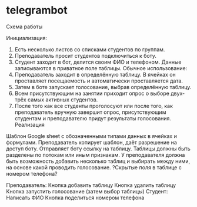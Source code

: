 # telegrambot
Схема работы

Инициализация:
1. Есть несколько листов со списками студентов по группам.
2. Преподаватель просит студентов подключиться к боту.
3. Студент заходит в бот, делится своим ФИО и телефоном. Данные записываются в приватное поле таблицы.
Обычное использование:
1. Преподаватель заходит в определённую таблицу. В ячейках он проставляет посещаемость и автоматически проставляется дата.
2. Затем в боте запускает голосование, выбрав определённую таблицу.
3. Всем присутствующим на занятии приходит опрос о выборе двух-трёх самых активных студентов.
4. После того как все студенты проголосуют или после того, как преподаватель вручную завершит опрос, присутствующим студентам и преподавателю придут результаты голосования.
Реализация

Шаблон Google sheet с обозначенными типами данных в ячейках и формулами. Преподаватель копирует шаблон, даёт разрешение на доступ боту. Отправляет боту ссылку на таблицу. Таблицы должны быть разделены по потокам или иным признакам. У преподавателя должна быть возможность добавить несколько таблиц и выбирать между ними, на основе какой проводить голосование.
?Скрытые поля в таблице с номером телефона?

Преподаватель: Кнопка добавить таблицу
Кнопка удалить таблицу Кнопка запустить голосование (затем выбор таблицы)
Студент: Написать ФИО
Кнопка поделиться номером телефона

